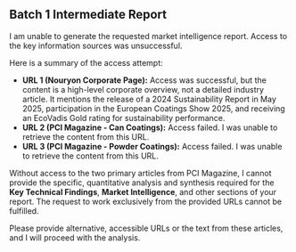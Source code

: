 ## Batch 1 Intermediate Report

I am unable to generate the requested market intelligence report. Access to the key information sources was unsuccessful.

Here is a summary of the access attempt:

*   **URL 1 (Nouryon Corporate Page):** Access was successful, but the content is a high-level corporate overview, not a detailed industry article. It mentions the release of a 2024 Sustainability Report in May 2025, participation in the European Coatings Show 2025, and receiving an EcoVadis Gold rating for sustainability performance.
*   **URL 2 (PCI Magazine - Can Coatings):** Access failed. I was unable to retrieve the content from this URL.
*   **URL 3 (PCI Magazine - Powder Coatings):** Access failed. I was unable to retrieve the content from this URL.

Without access to the two primary articles from PCI Magazine, I cannot provide the specific, quantitative analysis and synthesis required for the **Key Technical Findings**, **Market Intelligence**, and other sections of your report. The request to work exclusively from the provided URLs cannot be fulfilled.

Please provide alternative, accessible URLs or the text from these articles, and I will proceed with the analysis.